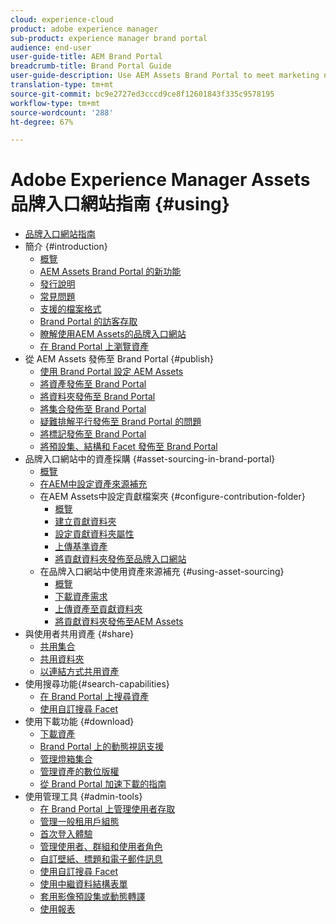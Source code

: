 ```yaml
---
cloud: experience-cloud
product: adobe experience manager
sub-product: experience manager brand portal
audience: end-user
user-guide-title: AEM Brand Portal
breadcrumb-title: Brand Portal Guide
user-guide-description: Use AEM Assets Brand Portal to meet marketing needs by securely distributing approved brand and product assets to external agencies, partners, internal teams, and resellers for download.
translation-type: tm+mt
source-git-commit: bc9e2727ed3cccd9ce8f12601843f335c9578195
workflow-type: tm+mt
source-wordcount: '288'
ht-degree: 67%

---
```



# Adobe Experience Manager Assets品牌入口網站指南 {#using}

+ [品牌入口網站指南](using/home.md)
+ 簡介 {#introduction}
   + [概覽](using/brand-portal.md)
   + [AEM Assets Brand Portal 的新功能](using/whats-new.md)
   + [發行說明](using/brand-portal-release-notes.md)
   + [常見問題](using/brand-portal-faqs.md)
   + [支援的檔案格式](using/brand-portal-supported-formats.md)
   + [Brand Portal 的訪客存取](using/guest-access.md)
   + [瞭解使用AEM Assets的品牌入口網站](https://docs.adobe.com/content/help/zh-Hant/experience-manager-brand-portal/using/home.html)
   + [在 Brand Portal 上瀏覽資產](using/browse-assets-brand-portal.md)
+ 從 AEM Assets 發佈至 Brand Portal {#publish}
   + [使用 Brand Portal 設定 AEM Assets](using/configure-aem-assets-with-brand-portal.md)
   + [將資產發佈至 Brand Portal](https://docs.adobe.com/content/help/en/experience-manager-65/assets/brandportal/brand-portal-publish-assets.html)
   + [將資料夾發佈至 Brand Portal](https://docs.adobe.com/content/help/en/experience-manager-65/assets/brandportal/brand-portal-publish-folder.html)
   + [將集合發佈至 Brand Portal](https://docs.adobe.com/content/help/en/experience-manager-65/assets/brandportal/brand-portal-publish-collection.html)
   + [疑難排解平行發佈至 Brand Portal 的問題](using/troubleshoot-parallel-publishing.md)
   + [將標記發佈至 Brand Portal](using/brand-portal-publish-tags.md)
   + [將預設集、結構和 Facet 發佈至 Brand Portal](using/publish-schema-search-facets-presets.md)
+ 品牌入口網站中的資產採購 {#asset-sourcing-in-brand-portal}
   + [概覽](using/brand-portal-asset-sourcing.md)
   + [在AEM中設定資產來源補充](using/brand-portal-configure-asset-sourcing.md)
   + 在AEM Assets中設定貢獻檔案夾 {#configure-contribution-folder}
      + [概覽](using/brand-portal-contribution-folder.md)
      + [建立貢獻資料夾](using/brand-portal-create-contribution-folder.md)
      + [設定貢獻資料夾屬性](using/brand-portal-configure-contribution-folder-properties.md)
      + [上傳基準資產](using/brand-portal-upload-baseline-assets.md)
      + [將貢獻資料夾發佈至品牌入口網站](using/brand-portal-publish-contribution-folder-to-brand-portal.md)
   + 在品牌入口網站中使用資產來源補充 {#using-asset-sourcing}
      + [概覽](using/brand-portal-overiew-using-asset-sourcing.md)
      + [下載資產需求](using/brand-portal-download-asset-requirements.md)
      + [上傳資產至貢獻資料夾](using/brand-portal-upload-assets-to-contribution-folder.md)
      + [將貢獻資料夾發佈至AEM Assets](using/brand-portal-publish-contribution-folder-to-aem-assets.md)
+ 與使用者共用資產 {#share}
   + [共用集合](using/brand-portal-share-collection.md)
   + [共用資料夾](using/brand-portal-sharing-folders.md)
   + [以連結方式共用資產](using/brand-portal-link-share.md)
+ 使用搜尋功能{#search-capabilities}
   + [在 Brand Portal 上搜尋資產](using/brand-portal-searching.md)
   + [使用自訂搜尋 Facet](using/brand-portal-search-facets.md)
+ 使用下載功能 {#download}
   + [下載資產](using/brand-portal-download-assets.md)
   + [Brand Portal 上的動態視訊支援](using/dynamic-video-brand-portal.md)
   + [管理燈箱集合](using/brand-portal-light-box.md)
   + [管理資產的數位版權](using/manage-digital-rights-of-assets.md)
   + [從 Brand Portal 加速下載的指南](using/accelerated-download.md)
+ 使用管理工具 {#admin-tools}
   + [在 Brand Portal 上管理使用者存取](using/access-configurations-brand-portal.md)
   + [管理一般租用戶組態](using/brand-portal-general-configuration.md)
   + [首次登入體驗](using/brand-portal-onboarding.md)
   + [管理使用者、群組和使用者角色](using/brand-portal-adding-users.md)
   + [自訂壁紙、標題和電子郵件訊息](using/brand-portal-branding.md)
   + [使用自訂搜尋 Facet](using/brand-portal-search-facets.md)
   + [使用中繼資料結構表單](using/brand-portal-metadata-schemas.md)
   + [套用影像預設集或動態轉譯](using/brand-portal-image-presets.md)
   + [使用報表](using/brand-portal-reports.md)

